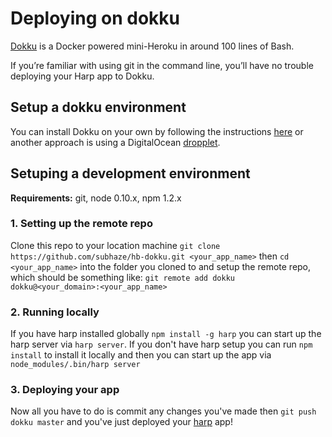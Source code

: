 # Deploying on dokku

[Dokku](https://github.com/progrium/dokku) is a Docker powered mini-Heroku in around 100 lines of Bash.

If you’re familiar with using git in the command line, you’ll have no trouble deploying your Harp app to Dokku.

## Setup a dokku environment

You can install Dokku on your own by following the instructions [here](https://github.com/progrium/dokku#requirements) or another approach is using a DigitalOcean [dropplet](https://www.digitalocean.com/community/tutorials/how-to-use-the-digitalocean-dokku-application).

## Setuping a development environment

**Requirements:** git, node 0.10.x, npm 1.2.x

### 1. Setting up the remote repo

Clone this repo to your location machine `git clone https://github.com/subhaze/hb-dokku.git <your_app_name>` then `cd <your_app_name>` into the folder you cloned to and setup the remote repo, which should be something like: `git remote add dokku dokku@<your_domain>:<your_app_name>`

### 2. Running locally

If you have harp installed globally `npm install -g harp` you can start up the harp server via `harp server`. If you don't have harp setup you can run `npm install` to install it locally and then you can start up the app via `node_modules/.bin/harp server`

### 3. Deploying your app

Now all you have to do is commit any changes you've made then `git push dokku master` and you've just deployed your [harp](http://harpjs.com/) app!
